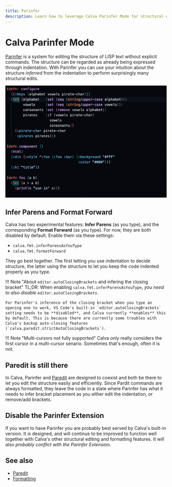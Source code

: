 ```yaml
---
title: Parinfer
description: Learn how to leverage Calva Parinfer Mode for structural editing 
---
```


# Calva Parinfer Mode

[Parinfer](https://shaunlebron.github.io/parinfer/) is a system for editing the structure of LISP text without explicit commands. The structure can be regarded as already being expressed through indentation. With Parinfer you can use your intuition about the structure _inferred_ from the indentation to perform surprisingly many structural edits.

![Calva Parinfer](images/calva-parinfer-and-format-forward.gif)

## Infer Parens and Format Forward
Calva has two experimental features: **Infer Parens** (as you type), and the corresponding **Format Forward** (as you type). For now, they are both disabled by default. Enable them via these settings:

* `calva.fmt.inferParensAsYouType`
* `calva.fmt.formatForward`

They go best together. The first letting you use indentation to decide structure, the latter using the structure to let you keep the code indented properly as you type.

!!! Note "About `editor.autoClosingBrackets` and infering the closing bracket"
    TL;DR: When enabling `calva.fmt.inferParensAsYouType`, _you need to also disable `editor.autoClosingBrackets`_.

    For Parinfer's inference of the closing bracket when you type an opening one to work, VS Code's built-in `editor.autoClosingBrackets` setting needs to be **disabled**, and Calva currently **enables** this by default. This is because there are currently some troubles with Calva's backup auto-closing features (`calva.paredit.strictAutoClosingBrackets`).

!!! Note "Multi-cursors not fully supported"
    Calva only really considers the first cursor in a multi-cursor senario. Sometimes that's enough, often it is not.

## Paredit is still there

In Calva, Parinfer and [Paredit](paredit.md) are designed to coexist and both be there to let you edit the structure easily and efficiently. Since Pardit commands are always formatted, they leave the code in a state where Parinfer has what it needs to infer bracket placement as you either edit the indentation, or remove/add brackets.

## Disable the Parinfer Extension

If you want to have Parinfer you are probably best served by Calva's built-in version. It is designed, and will continue to be improved to function well together with Calva's other structural editing and formatting features. _It will also probably conflict with the Parinfer Extension._

## See also

* [Paredit](paredit.md)
* [Formatting](formatting.md)
